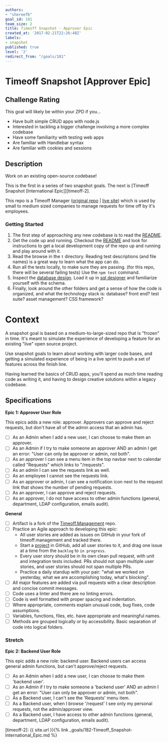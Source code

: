 ```yaml
---
authors:
- "shereefb"
goal_id: 181
team_size: 2
title: Timeoff Snapshot - Approver Epic
created_at: '2017-02-21T22:26:48Z'
labels:
- snapshot
published: true
level: '2'
redirect_from: "/goals/181"
---
```


# Timeoff Snapshot [Approver Epic]

## Challenge Rating

This goal will likely be within your ZPD if you...

- Have built simple CRUD apps with node.js
- Interested in tackling a bigger challenge involving a more complex codebase
- Have some familiarity with testing web apps
- Are familiar with Handlebar syntax
- Are familiar with cookies and sessions

## Description

Work on an existing open-source codebase!

This is the first in a series of two snapshot goals. The next is [Timeoff Snapshot [International Epic]][timeoff-2].

This repo is a Timeoff Manager ([original repo](https://github.com/timeoff-management/application) | [live site](http://timeoff.management/)) which is used by small to medium sized companies to manage requests for time off by it's employees.

### Getting Started

1. The first step of approaching any new codebase is to read the [README][repo-readme].
1. Get the code up and running. Checkout the [README][repo-readme] and look for instructions to get a local development copy of the repo up and running and play around with it.
1. Read the browse in the `t` directory. Reading test descriptions (and file names) is a great way to learn what the app can do.
1. Run all the tests locally, to make sure they are passing. (for this repo, there will be several failing tests) Use the `npm test` command.
1. Inspect the [database design][repo-db-design]. Load it up in [sql designer](http://sql.apps.learnersguild.org/) and familiarize yourself with the schema.
1. Finally, look around the other folders and get a sense of how the code is organized, and what the technology stack is: database? front end? test suite? asset management? CSS framework?

# Context

A snapshot goal is based on a medium-to-large-sized repo that is "frozen" in time. It's meant to simulate the experience of developing a feature for an existing "live" open source project.

Use snapshot goals to learn about working with larger code bases, and getting a simulated experience of being in a live sprint to push a set of features across the finish line.

Having learned the basics of CRUD apps, you'll spend as much time reading code as writing it, and having to design creative solutions within a legacy codebase.

## Specifications

**Epic 1: Approver User Role**

This epics adds a new role: approver. Approvers can approve and reject requests, but don't have all of the admin access that an admin has.

- [ ] As an Admin when I add a new user, I can choose to make them an approver.
- [ ] As an Admin if I try to make someone an approver AND an admin I get an error: "User can only be approver or admin, not both".
- [ ] As an approver I can see a menu item in the top navbar next to calendar called "Requests" which links to "/requests".
- [ ] As an admin I can see the requests link as well.
- [ ] As an employee I cannot see the requests link.
- [ ] As an approver or admin, I can see a notification icon next to the request link that shows the number of pending requests.
- [ ] As an approver, I can approve and reject requests.
- [ ] As an approver, I do not have access to other admin functions (general, department, LDAP configuration, emails audit).

**General**

- [ ] Artifact is a fork of the [Timeoff.Management][repo] repo.
- [ ] Practice an Agile approach to developing this epic:
  - All user stories are added as issues on GitHub in your fork of timeoff.management and tracked there.
  - Start a [project](https://help.github.com/articles/about-projects/) in GitHub, add all user stories to it, and drag one issue at a time from the `backlog` to `in progress`.
  - Every user story should be in its own clean pull request, with unit and integration tests included. PRs should not span multiple user stories, and user stories should not span multiple PRs.
  - Practice a daily standup with your pair: "what we worked on yesterday, what we are accomplishing today, what's blocking".
- [ ] All major features are added via pull requests with a clear description and concise commit messages.
- [ ] Code uses a linter and there are no linting errors.
- [ ] Code is well formatted with proper spacing and indentation.
- [ ] Where appropriate, comments explain unusual code, bug fixes, code assumptions.
- [ ] Variables, functions, files, etc. have appropriate and meaningful names.
- [ ] Methods are grouped logically or by accessibility. Basic separation of code into logical folders.

### Stretch

**Epic 2: Backend User Role**

This epic adds a new role: backend user. Backend users can access general admin functions, but can't approve/reject requests.

- [ ] As an Admin when I add a new user, I can choose to make them 'backend user'.
- [ ] As an Admin if I try to make someone a 'backend user' AND an admin I get an error: "User can only be approver or admin, not both".
- [ ] As a Backend user, I can't see the 'Requests' menu item.
- [ ] As a Backend user, when I browse '/request' I see only my personal requests, not the admin/approver view.
- [ ] As a Backend user, I have access to other admin functions (general, department, LDAP configuration, emails audit).

[repo]: https://github.com/GuildCrafts/timeoff.management/
[repo-readme]: https://github.com/GuildCrafts/timeoff.management/blob/master/README.md
[repo-db-design]: https://github.com/GuildCrafts/timeoff.management/blob/master/docs/db_design.txt

[timeoff-2]: {{ site.url }}{% link _goals/182-Timeoff_Snapshot-International_Epic.md %}

